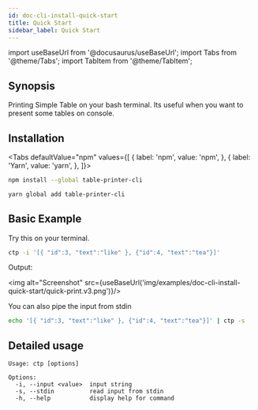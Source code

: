 ```yaml
---
id: doc-cli-install-quick-start
title: Quick Start
sidebar_label: Quick Start
---
```


import useBaseUrl from '@docusaurus/useBaseUrl';
import Tabs from '@theme/Tabs';
import TabItem from '@theme/TabItem';

## Synopsis

Printing Simple Table on your bash terminal. Its useful when you want to present some tables on console.

## Installation

<Tabs defaultValue="npm" values={[
{ label: 'npm', value: 'npm', },
{ label: 'Yarn', value: 'yarn', },
]}>

<TabItem value="npm">

```bash
npm install --global table-printer-cli
```

</TabItem>

<TabItem value="yarn">

```bash
yarn global add table-printer-cli
```

</TabItem>

</Tabs>

## Basic Example

Try this on your terminal.

```bash
ctp -i '[{ "id":3, "text":"like" }, {"id":4, "text":"tea"}]'
```

Output:

<img alt="Screenshot" src={useBaseUrl('img/examples/doc-cli-install-quick-start/quick-print.v3.png')}/>

You can also pipe the input from stdin

```bash
echo '[{ "id":3, "text":"like" }, {"id":4, "text":"tea"}]' | ctp -s
```

## Detailed usage

```text
Usage: ctp [options]

Options:
  -i, --input <value>  input string
  -s, --stdin          read input from stdin
  -h, --help           display help for command
```
